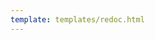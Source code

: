 ```yaml
---
template: templates/redoc.html
---
```


<redoc spec-url="{{base_path}}/apis/organization-apis/restapis/org-user-mgt.yaml" theme='{{redoc_theme}}'></redoc>
